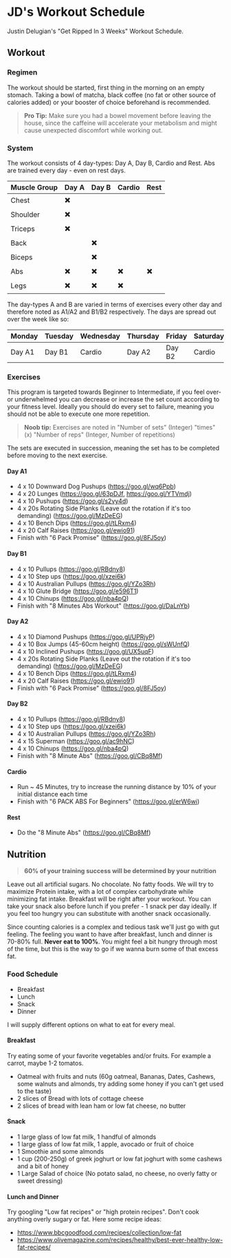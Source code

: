 # JD's Workout Schedule
Justin Delugian's "Get Ripped In 3 Weeks" Workout Schedule.

## Workout

### Regimen

The workout should be started, first thing in the morning on an empty stomach. Taking a bowl of matcha, black coffee (no fat or other source of calories added) or your booster of choice beforehand is recommended.

> **Pro Tip:**
> Make sure you had a bowel movement before leaving the house, since the caffeine will accelerate your metabolism and might cause unexpected discomfort while working out.

### System

The workout consists of 4 day-types: Day A, Day B, Cardio and Rest. Abs are trained every day - even on rest days.

Muscle Group | Day A | Day B | Cardio | Rest
--- | --- | --- | --- | ---
Chest | ✖️ | | | |
Shoulder | ✖️ | | | |
Triceps | ✖️ | | | |
Back | | ✖️ | | |
Biceps | | ✖️ | |
Abs | ✖️ | ✖️ | ✖️ | ✖️
Legs | ✖️ | ✖️ | ✖️ | |

The day-types A and B are varied in terms of exercises every other day and therefore noted as A1/A2 and B1/B2 respectively. The days are spread out over the week like so:

Monday | Tuesday | Wednesday | Thursday | Friday | Saturday | Sunday
--- | --- | --- | --- | --- | --- | ---
Day A1 | Day B1 | Cardio | Day A2 | Day B2 | Cardio | Rest

### Exercises

This program is targeted towards Beginner to Intermediate, if you feel over- or underwhelmed you can decrease or increase the set count according to your fitness level. Ideally you should do every set to failure, meaning you should not be able to execute one more repetition.

> **Noob tip:** Exercises are noted in "Number of sets" (Integer) "times" (x) "Number of reps" (Integer, Number of repetitions)

The sets are executed in succession, meaning the set has to be completed before moving to the next exercise.

#### Day A1

- 4 x 10 Downward Dog Pushups (https://goo.gl/wq6Ppb)
- 4 x 20 Lunges (https://goo.gl/63pDJf, https://goo.gl/YTVmdj)
- 4 x 10 Pushups (https://goo.gl/s2vy4d)
- 4 x 20s Rotating Side Planks (Leave out the rotation if it's too demanding) (https://goo.gl/MzDeEG)
- 4 x 10 Bench Dips (https://goo.gl/tLRxm4)
- 4 x 20 Calf Raises (https://goo.gl/ewio91)
- Finish with "6 Pack Promise" (https://goo.gl/8FJ5oy)

#### Day B1

- 4 x 10 Pullups (https://goo.gl/RBdny8)
- 4 x 10 Step ups (https://goo.gl/xzei6k)
- 4 x 10 Australian Pullups (https://goo.gl/YZo3Rh)
- 4 x 10 Glute Bridge (https://goo.gl/e596T1)
- 4 x 10 Chinups (https://goo.gl/nba4pQ)
- Finish with "8 Minutes Abs Workout" (https://goo.gl/DaLnYb)

#### Day A2

- 4 x 10 Diamond Pushups (https://goo.gl/UPRjyP)
- 4 x 10 Box Jumps (45-60cm height) (https://goo.gl/sWUnfQ)
- 4 x 10 Inclined Pushups (https://goo.gl/UX5uqF)
- 4 x 20s Rotating Side Planks (Leave out the rotation if it's too demanding) (https://goo.gl/MzDeEG)
- 4 x 10 Bench Dips (https://goo.gl/tLRxm4)
- 4 x 20 Calf Raises (https://goo.gl/ewio91)
- Finish with "6 Pack Promise" (https://goo.gl/8FJ5oy)

#### Day B2

- 4 x 10 Pullups (https://goo.gl/RBdny8)
- 4 x 10 Step ups (https://goo.gl/xzei6k)
- 4 x 10 Australian Pullups (https://goo.gl/YZo3Rh)
- 4 x 15 Superman (https://goo.gl/ac9hNC)
- 4 x 10 Chinups (https://goo.gl/nba4pQ)
- Finish with "8 Minute Abs" (https://goo.gl/CBq8Mf)


#### Cardio

- Run ~ 45 Minutes, try to increase the running distance by 10% of your initial distance each time
- Finish with "6 PACK ABS For Beginners" (https://goo.gl/erW6wi)


#### Rest
- Do the "8 Minute Abs" (https://goo.gl/CBq8Mf)


## Nutrition

> **60% of your training success will be determined by your nutrition**

Leave out all artificial sugars. No chocolate. No fatty foods. We will try to maximize Protein intake, with a lot of complex carbohydrate while minimizing fat intake. Breakfast will be right after your workout. You can take your snack also before lunch if you prefer - 1 snack per day ideally. If you feel too hungry you can substitute with another snack occasionally.

Since counting calories is a complex and tedious task we'll just go with gut feeling. The feeling you want to have after breakfast, lunch and dinner is 70-80% full. **Never eat to 100%**. You might feel a bit hungry through most of the time, but this is the way to go if we wanna burn some of that excess fat.

### Food Schedule
- Breakfast
- Lunch
- Snack
- Dinner

I will supply different options on what to eat for every meal.

#### Breakfast
Try eating some of your favorite vegetables and/or fruits. For example a carrot, maybe 1-2 tomatos.

- Oatmeal with fruits and nuts (60g oatmeal, Bananas, Dates, Cashews, some walnuts and almonds, try adding some honey if you can't get used to the taste)
- 2 slices of Bread with lots of cottage cheese
- 2 slices of bread with lean ham or low fat cheese, no butter

#### Snack
- 1 large glass of low fat milk, 1 handful of almonds
- 1 large glass of low fat milk, 1 apple, avocado or fruit of choice
- 1 Smoothie and some almonds
- 1 cup (200-250g) of greek joghurt or low fat joghurt with some cashews and a bit of honey
- 1 Large Salad of choice (No potato salad, no cheese, no overly fatty or sweet dressing)

#### Lunch and Dinner

Try googling "Low fat recipes" or "high protein recipes". Don't cook anything overly sugary or fat.
Here some recipe ideas:
- https://www.bbcgoodfood.com/recipes/collection/low-fat
- https://www.olivemagazine.com/recipes/healthy/best-ever-healthy-low-fat-recipes/





